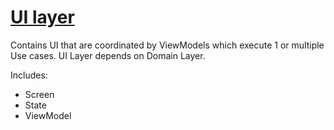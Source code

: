# [UI layer](https://developer.android.com/topic/architecture/ui-layer)
Contains UI that are coordinated by ViewModels which execute 1 or multiple Use cases.
UI Layer depends on Domain Layer.

Includes:
- Screen
- State
- ViewModel
